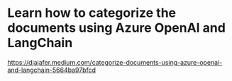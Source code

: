 # Learn how to categorize the documents using Azure OpenAI and LangChain
https://djajafer.medium.com/categorize-documents-using-azure-openai-and-langchain-5664ba97bfcd
